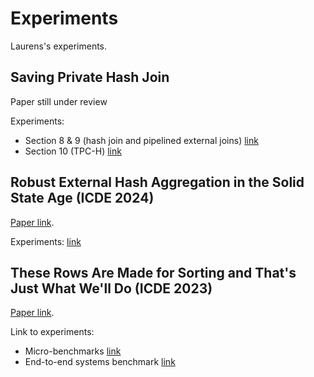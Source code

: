 # Experiments
Laurens's experiments.

## Saving Private Hash Join
Paper still under review

Experiments:
 * Section 8 & 9 (hash join and pipelined external joins) [link](oochj)
 * Section 10 (TPC-H) [link](tpch)

## Robust External Hash Aggregation in the Solid State Age (ICDE 2024)
[Paper link](https://ieeexplore.ieee.org/document/10597735).

Experiments: [link](oocha)

## These Rows Are Made for Sorting and That's Just What We'll Do (ICDE 2023)
[Paper link](https://ieeexplore.ieee.org/document/10184754).

Link to experiments:
 * Micro-benchmarks [link](sorting_simulation)
 * End-to-end systems benchmark [link](sorting)
